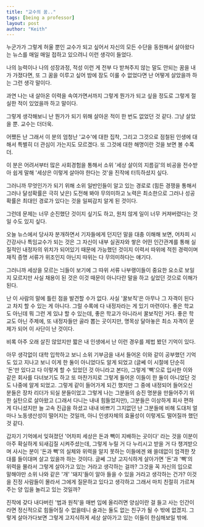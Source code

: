 ```yaml
---
title: "교수의 꿈.."
tags: [being a professor]
layout: post
author: "Keith"
---
```


누군가가 그렇게 허울 뿐인 교수가 되고 싶어서 자신의 모든 수단을 동원해서 살아왔다는 뉴스를 매일 매일 접하고 있으려니 이런 생각이 들었다.

나의 능력이나 나의 성장과정, 적성 이런 게 전부 다 받쳐주지 않는 말도 안되는 꿈을 내가 가졌다면, 또 그 꿈을 이루고 싶어 밤에 잠도 이룰 수 없었다면 난 어떻게 살았을까 하는 그런 생각 말이다.

과연 나는 내 살아온 이력을 속여가면서까지 그렇게 뭔가가 되고 싶을 정도로 그렇게 절실한 적이 있었을까 하고 말이다.

그렇게 생각해보니 난 뭔가가 되기 위해 살아온 적이 한 번도 없었던 것 같다. 그냥 살았을 뿐. 교수는 더더욱.

어쨌든 난 그래서 이 분의 엄청난 '교수'에 대한 집착, 그리고 그것으로 점철된 인생에 대해서 특별히 더 관심이 가는지도 모르겠다. 또 그것에 대한 해명이란 것을 보면 볼 수록 더.

이 분은 어려서부터 많은 사회경험을 통해서 소위 '세상 살이의 지름길'의 비공을 전수받아 쉽게 말해 '세상은 이렇게 살아야 한다는 것'을 진작에 터득하셨지 싶다. 

그러니까 무엇인가가 되기 위해 소위 일반인들이 알고 있는 경로로 (힘든 경쟁을 통해서 그러나 달성확률은 극히 낮은) 도전해 봐야 무의미하고 노력은 최소한으로 그러나 성공확률은 최대인 경로가 있다는 것을 일찌감치 알게 된 것이다.

그런데 문제는 너무 순진했단 것이지 싶기도 하고, 원치 않게 일이 너무 커져버렸다는 것일 수도 있지 싶다. 

오늘 뉴스에서 당사자 분개하면서 기자들에게 던지던 말을 대충 이해해 보면, 어차피 시간강사나 특임교수가 되는 것은 그 자신이 내부 실권자와 쌓은 어떤 인간관계를 통해 실질적인 내정자의 위치가 되어있기 때문에 가능했던 것이지 이력서 따위에 적힌 경력이며 재직 증명 서류가 위조인지 아닌지 따위는 다 무의미하다는 얘기다. 

그러니까 세상을 모르는 늬들이 보기에 그 따위 서류 나부랭이들이 중요한 요소로 보일지 모르지만 사실 채용이 된 것은 이것 때문이 아니다란 말을 하고 싶었던 것으로 이해가 된다.

난 이 사람의 말에 틀린 점을 발견할 수가 없다. 사실 '꿀보직'은 아무나 그 자격이 된다고 차지 할 수 있는 게 아니다. 그럴 수록에 다 내정자라는 게 있기 마련이다. 좋은 학교도 아닌데 뭐 그런 게 있냐 할 수 있는데, 좋은 학교가 아니라서 꿀보직인 거다. 좋은 학교도 아닌 주제에, 또 내정자들만 골라 뽑는 곳이지만, 명목상 달아놓은 최소 자격이 문제가 되어 이 사단이 난 것이다. 

비록 아주 오래 살진 않았지만 짧은 내 인생에서 난 이런 경우를 제법 봤던 기억이 있다.

아무 생각없이 대학 입학하고 보니 소위 기부금을 내서 들어온 이와 같이 공부했던 기억도 있고 지나고 보니 이게 한 둘이 아니었다도 알게 되었고 (글쎄 이 시절에 단순히 '돈'만 있다고 다 이렇게 할 수 있었던 것 아니라고 본다), 그렇게 '빽'으로 입사한 이와 같은 회사를 다녀보기도 하고 또 마찬가지로 그렇게 들어온 이들이 한 둘이 아니었단 것도 나중에 알게 되었고. 그렇게 같이 들어가게 되긴 했지만 그 중에 내정되어 들어오신 분들은 장차 리더가 되실 분들이었고 그렇게 나는 그분들의 승진 명분을 만들어주기 위한 실탄으로 살아왔고 (그래서 다니는 내내 힘들었지만), 그분들은 이상하게 회사 편하게 다니셨지만 늘 고속 진급을 하셨고 내내 바쁘기 그지없던 난 그분들에 비해 도대처 얼마나 노동생산성이 떨어지는 것일까, 아니 인생자체의 효율성이 이렇게도 떨어질까 했던 것 같다.

갑자기 기억에서 잊혀졌던 '어차피 세상은 돈과 빽이 지배하는 곳이다' 라는 것을 이분이 아주 확실하게 되새김질 시켜주셨는데, 그렇게 누릴 거 다 누리시고 받을 거 다 챙겨받으며 사시는 분이 '돈과 빽'의 실체와 위력을 알지 못하는 이들에겐 왜 쓸데없이 엄격한 잣대를 들이대며 살고 있을까 하는 것이다. 글쎄 그냥 고지식하게 살아가면 '돈'과 '빽'의 위력을 몰라서 그렇게 살아가고 있는 거라고 생각하는 걸까? 그것을 꼭 자신의 입으로 말해야만 소위 나와 같은 '개' '돼지'들이 알아 들을 수 있을 거라고 생각하는 건가? 이것을 진정 사람들이 몰라서 그에게 질문하고 있다고 생각하고 그래서 마치 친절히 가르쳐 주는 양 입을 놀리고 있는 것일까?

진작에 갖다 내다버린 '법과 원칙'을 매번 입에 올리려면 양심이란 걸 들고 사는 인간이라면 정신적으로 힘들어질 수 없을테니 술과는 둘도 없는 친구가 될 수 밖에 없겠지. 그렇게 살아가다보면 그렇게 고지식하게 세상 살아가고 있는 이들이 한심해보일 밖에.
